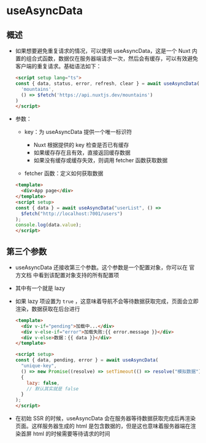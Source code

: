 # useAsyncData

## 概述

+ 如果想要避免重复请求的情况，可以使用 useAsyncData，这是一个 Nuxt 内置的组合式函数，数据仅在服务器端请求一次，然后会有缓存，可以有效避免客户端的重复请求。基础语法如下：

  ```html
  <script setup lang="ts">
  const { data, status, error, refresh, clear } = await useAsyncData(
    'mountains',
    () => $fetch('https://api.nuxtjs.dev/mountains')
  )
  </script>
  ```

+ 参数：

  + key：为 useAsyncData 提供一个唯一标识符

    + Nuxt 根据提供的 key 检查是否已有缓存
    + 如果缓存存在且有效，直接返回缓存数据
    + 如果没有缓存或缓存失效，则调用 fetcher 函数获取数据

  + fetcher 函数：定义如何获取数据

  ```html
  <template>
    <div>App page</div>
  </template>
  <script setup>
  const { data } = await useAsyncData("userList", () =>
    $fetch("http://localhost:7001/users")
  );
  console.log(data.value);
  </script>
  ```

## 第三个参数

+ useAsyncData 还接收第三个参数。这个参数是一个配置对象，你可以在 官方文档 中看到该配置对象支持的所有配置项
+ 其中有一个就是 lazy
+ 如果 lazy 项设置为 `true` ，这意味着导航不会等待数据获取完成，页面会立即渲染，数据获取在后台进行

  ```html
  <template>
    <div v-if="pending">加载中...</div>
    <div v-else-if="error">加载失败:{{ error.message }}</div>
    <div v-else>数据：{{ data }}</div>
  </template>

  <script setup>
  const { data, pending, error } = await useAsyncData(
    "unique-key",
    () => new Promise((resolve) => setTimeout(() => resolve("模拟数据"), 5000)),
    {
      lazy: false,
      // 默认其实就是 false
    }
  );
  </script>
  ```

+ 在初始 SSR 的时候，useAsyncData 会在服务器等待数据获取完成后再渲染页面。这样服务器生成的 html 是包含数据的，但是这也意味着服务器端在渲染首屏 html 的时候需要等待请求的时间

